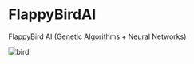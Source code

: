 # FlappyBirdAI
FlappyBird AI (Genetic Algorithms + Neural Networks)

![bird](https://github.com/nhoxnho1212/FlappyBirdAI/blob/master/Bird.png)
